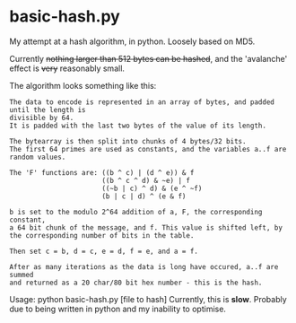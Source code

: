 # basic-hash.py

My attempt at a hash algorithm, in python. Loosely based on MD5.

Currently ~~nothing larger than 512 bytes can be hashed~~, and the 'avalanche' effect is ~~very~~ reasonably small.

The algorithm looks something like this:
```
The data to encode is represented in an array of bytes, and padded until the length is 
divisible by 64.
It is padded with the last two bytes of the value of its length.

The bytearray is then split into chunks of 4 bytes/32 bits. 
The first 64 primes are used as constants, and the variables a..f are random values.

The 'F' functions are: ((b ^ c) | (d ^ e)) & f
                       ((b ^ c ^ d) & ~e) | f
                       ((~b | c) ^ d) & (e ^ ~f)
                       (b | c | d) ^ (e & f)

b is set to the modulo 2^64 addition of a, F, the corresponding constant, 
a 64 bit chunk of the message, and f. This value is shifted left, by the corresponding number of bits in the table.

Then set c = b, d = c, e = d, f = e, and a = f.

After as many iterations as the data is long have occured, a..f are summed 
and returned as a 20 char/80 bit hex number - this is the hash.
```

Usage: python basic-hash.py [file to hash]
Currently, this is **slow**. Probably due to being written in python and my inability to optimise.